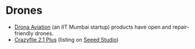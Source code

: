 # Drones

* [Drona Aviation](https://www.dronaaviation.com/) (an IIT Mumbai startup) products have open and repair-friendly drones.
* [Crazyflie 2.1 Plus](https://www.bitcraze.io/products/crazyflie-2-1-plus/) (listing on [Seeed Studio](https://www.seeedstudio.com/Crazyflie-V2-1-p-5948.html))



